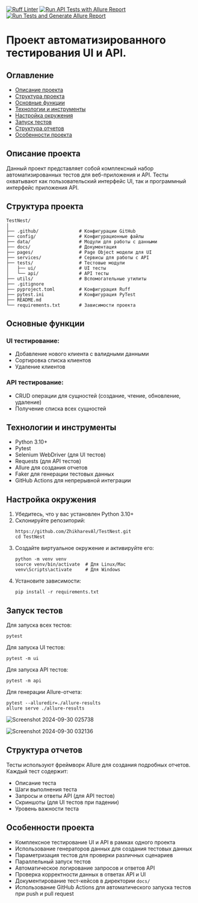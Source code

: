 
[![Ruff Linter](https://github.com/ZhikharevAl/TestNest/actions/workflows/ruff_check.yml/badge.svg)](https://github.com/ZhikharevAl/TestNest/actions/workflows/ruff_check.yml)
[![Run API Tests with Allure Report](https://github.com/ZhikharevAl/TestNest/actions/workflows/api-test.yml/badge.svg)](https://github.com/ZhikharevAl/TestNest/actions/workflows/api-test.yml)
[![Run Tests and Generate Allure Report](https://github.com/ZhikharevAl/TestNest/actions/workflows/auto-test.yml/badge.svg)](https://github.com/ZhikharevAl/TestNest/actions/workflows/auto-test.yml)
# Проект автоматизированного тестирования UI и API.

## Оглавление
- [Описание проекта](#описание-проекта)
- [Структура проекта](#структура-проекта)
- [Основные функции](#основные-функции)
- [Технологии и инструменты](#технологии-и-инструменты)
- [Настройка окружения](#настройка-окружения)
- [Запуск тестов](#запуск-тестов)
- [Структура отчетов](#структура-отчетов)
- [Особенности проекта](#особенности-проекта)

## Описание проекта

Данный проект представляет собой комплексный набор автоматизированных тестов для веб-приложения и API. Тесты охватывают как пользовательский интерфейс UI, так и программный интерфейс приложения API.

## Структура проекта

```
TestNest/
│
├── .github/               # Конфигурации GitHub
├── config/                # Конфигурационные файлы
├── data/                  # Модули для работы с данными
├── docs/                  # Документация
├── pages/                 # Page Object модели для UI
├── services/              # Сервисы для работы с API
├── tests/                 # Тестовые модули
│   ├── ui/                # UI тесты
│   └── api/               # API тесты
├── utils/                 # Вспомогательные утилиты
├── .gitignore
├── pyproject.toml         # Конфигурация Ruff
├── pytest.ini             # Конфигурация PyTest
├── README.md
└── requirements.txt       # Зависимости проекта
```

## Основные функции

### UI тестирование:
- Добавление нового клиента с валидными данными
- Сортировка списка клиентов
- Удаление клиентов

### API тестирование:
- CRUD операции для сущностей (создание, чтение, обновление, удаление)
- Получение списка всех сущностей

## Технологии и инструменты

- Python 3.10+
- Pytest
- Selenium WebDriver (для UI тестов)
- Requests (для API тестов)
- Allure для создания отчетов
- Faker для генерации тестовых данных
- GitHub Actions для непрерывной интеграции

## Настройка окружения

1. Убедитесь, что у вас установлен Python 3.10+
2. Склонируйте репозиторий:
   ```
   https://github.com/ZhikharevAl/TestNest.git
   cd TestNest
   ```
3. Создайте виртуальное окружение и активируйте его:
   ```
   python -m venv venv
   source venv/bin/activate  # Для Linux/Mac
   venv\Scripts\activate     # Для Windows
   ```
4. Установите зависимости:
   ```
   pip install -r requirements.txt
   ```

## Запуск тестов

Для запуска всех тестов:

```
pytest
```

Для запуска UI тестов:

```
pytest -m ui
```

Для запуска API тестов:

```
pytest -m api
```

Для генерации Allure-отчета:

```
pytest --alluredir=./allure-results
allure serve ./allure-results
```
![Screenshot 2024-09-30 025738](https://github.com/user-attachments/assets/58ee49fb-d1ca-42f1-948d-4ae276410437)

![Screenshot 2024-09-30 032136](https://github.com/user-attachments/assets/e8fd587f-3f0c-4d27-b32f-11d24fe129fc)


## Структура отчетов

Тесты используют фреймворк Allure для создания подробных отчетов. Каждый тест содержит:

- Описание теста
- Шаги выполнения теста
- Запросы и ответы API (для API тестов)
- Скриншоты (для UI тестов при падении)
- Уровень важности теста

## Особенности проекта

- Комплексное тестирование UI и API в рамках одного проекта
- Использование генераторов данных для создания тестовых данных
- Параметризация тестов для проверки различных сценариев
- Параллельный запуск тестов
- Автоматическое логирование запросов и ответов API
- Проверка корректности данных в ответах API и UI
- Документирование тест-кейсов в директории `docs/`
- Использование GitHub Actions для автоматического запуска тестов при push и pull request
